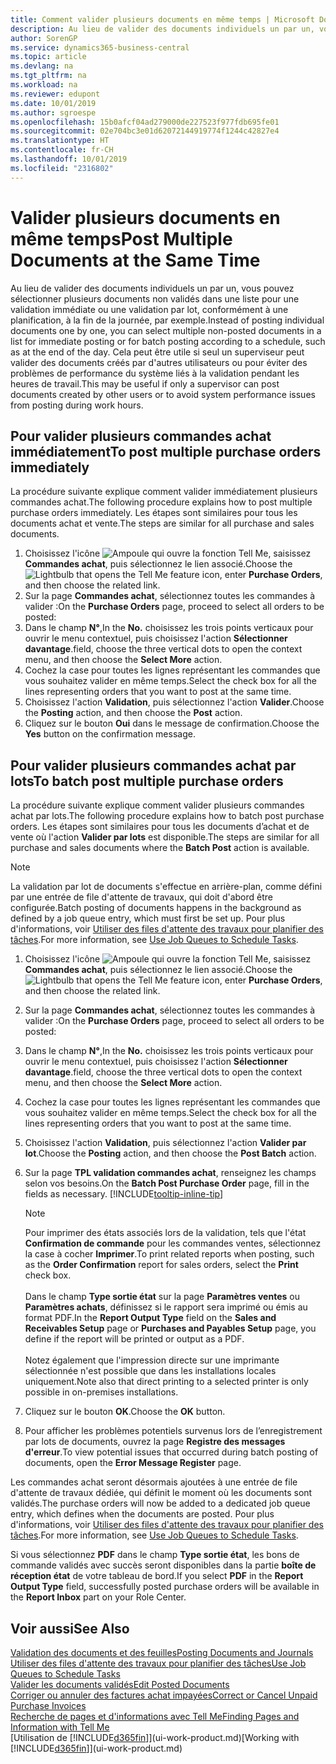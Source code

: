 ```yaml
---
title: Comment valider plusieurs documents en même temps | Microsoft Docs
description: Au lieu de valider des documents individuels un par un, vous pouvez sélectionner plusieurs documents non validés dans une liste afin de les valider par lots, soit pour une validation immédiate, soit pour qu'elle soit planifiée, par exemple, à la fin de la journée.
author: SorenGP
ms.service: dynamics365-business-central
ms.topic: article
ms.devlang: na
ms.tgt_pltfrm: na
ms.workload: na
ms.reviewer: edupont
ms.date: 10/01/2019
ms.author: sgroespe
ms.openlocfilehash: 15b0afcf04ad279000de227523f977fdb695fe01
ms.sourcegitcommit: 02e704bc3e01d62072144919774f1244c42827e4
ms.translationtype: HT
ms.contentlocale: fr-CH
ms.lasthandoff: 10/01/2019
ms.locfileid: "2316802"
---
```

# <a name="post-multiple-documents-at-the-same-time"></a><span data-ttu-id="2bc0f-103">Valider plusieurs documents en même temps</span><span class="sxs-lookup"><span data-stu-id="2bc0f-103">Post Multiple Documents at the Same Time</span></span>
<span data-ttu-id="2bc0f-104">Au lieu de valider des documents individuels un par un, vous pouvez sélectionner plusieurs documents non validés dans une liste pour une validation immédiate ou une validation par lot, conformément à une planification, à la fin de la journée, par exemple.</span><span class="sxs-lookup"><span data-stu-id="2bc0f-104">Instead of posting individual documents one by one, you can select multiple non-posted documents in a list for immediate posting or for batch posting according to a schedule, such as at the end of the day.</span></span> <span data-ttu-id="2bc0f-105">Cela peut être utile si seul un superviseur peut valider des documents créés par d'autres utilisateurs ou pour éviter des problèmes de performance du système liés à la validation pendant les heures de travail.</span><span class="sxs-lookup"><span data-stu-id="2bc0f-105">This may be useful if only a supervisor can post documents created by other users or to avoid system performance issues from posting during work hours.</span></span>

## <a name="to-post-multiple-purchase-orders-immediately"></a><span data-ttu-id="2bc0f-106">Pour valider plusieurs commandes achat immédiatement</span><span class="sxs-lookup"><span data-stu-id="2bc0f-106">To post multiple purchase orders immediately</span></span>
<span data-ttu-id="2bc0f-107">La procédure suivante explique comment valider immédiatement plusieurs commandes achat.</span><span class="sxs-lookup"><span data-stu-id="2bc0f-107">The following procedure explains how to post multiple purchase orders immediately.</span></span> <span data-ttu-id="2bc0f-108">Les étapes sont similaires pour tous les documents achat et vente.</span><span class="sxs-lookup"><span data-stu-id="2bc0f-108">The steps are similar for all purchase and sales documents.</span></span>

1. <span data-ttu-id="2bc0f-109">Choisissez l'icône ![Ampoule qui ouvre la fonction Tell Me](media/ui-search/search_small.png "Dites-moi ce que vous voulez faire"), saisissez **Commandes achat**, puis sélectionnez le lien associé.</span><span class="sxs-lookup"><span data-stu-id="2bc0f-109">Choose the ![Lightbulb that opens the Tell Me feature](media/ui-search/search_small.png "Tell me what you want to do") icon, enter **Purchase Orders**, and then choose the related link.</span></span>
2. <span data-ttu-id="2bc0f-110">Sur la page **Commandes achat**, sélectionnez toutes les commandes à valider :</span><span class="sxs-lookup"><span data-stu-id="2bc0f-110">On the **Purchase Orders** page, proceed to select all orders to be posted:</span></span>
3. <span data-ttu-id="2bc0f-111">Dans le champ **N°**,</span><span class="sxs-lookup"><span data-stu-id="2bc0f-111">In the **No.**</span></span> <span data-ttu-id="2bc0f-112">choisissez les trois points verticaux pour ouvrir le menu contextuel, puis choisissez l'action **Sélectionner davantage**.</span><span class="sxs-lookup"><span data-stu-id="2bc0f-112">field, choose the three vertical dots to open the context menu, and then choose the **Select More** action.</span></span>
4. <span data-ttu-id="2bc0f-113">Cochez la case pour toutes les lignes représentant les commandes que vous souhaitez valider en même temps.</span><span class="sxs-lookup"><span data-stu-id="2bc0f-113">Select the check box for all the lines representing orders that you want to post at the same time.</span></span>
5. <span data-ttu-id="2bc0f-114">Choisissez l'action **Validation**, puis sélectionnez l'action **Valider**.</span><span class="sxs-lookup"><span data-stu-id="2bc0f-114">Choose the **Posting** action, and then choose the **Post** action.</span></span>
6. <span data-ttu-id="2bc0f-115">Cliquez sur le bouton **Oui** dans le message de confirmation.</span><span class="sxs-lookup"><span data-stu-id="2bc0f-115">Choose the **Yes** button on the confirmation message.</span></span>

## <a name="to-batch-post-multiple-purchase-orders"></a><span data-ttu-id="2bc0f-116">Pour valider plusieurs commandes achat par lots</span><span class="sxs-lookup"><span data-stu-id="2bc0f-116">To batch post multiple purchase orders</span></span>
<span data-ttu-id="2bc0f-117">La procédure suivante explique comment valider plusieurs commandes achat par lots.</span><span class="sxs-lookup"><span data-stu-id="2bc0f-117">The following procedure explains how to batch post purchase orders.</span></span> <span data-ttu-id="2bc0f-118">Les étapes sont similaires pour tous les documents d’achat et de vente où l'action **Valider par lots** est disponible.</span><span class="sxs-lookup"><span data-stu-id="2bc0f-118">The steps are similar for all purchase and sales documents where the **Batch Post** action is available.</span></span>

> [!NOTE]
> <span data-ttu-id="2bc0f-119">La validation par lot de documents s'effectue en arrière-plan, comme défini par une entrée de file d'attente de travaux, qui doit d'abord être configurée.</span><span class="sxs-lookup"><span data-stu-id="2bc0f-119">Batch posting of documents happens in the background as defined by a job queue entry, which must first be set up.</span></span> <span data-ttu-id="2bc0f-120">Pour plus d'informations, voir [Utiliser des files d'attente des travaux pour planifier des tâches](admin-job-queues-schedule-tasks.md).</span><span class="sxs-lookup"><span data-stu-id="2bc0f-120">For more information, see [Use Job Queues to Schedule Tasks](admin-job-queues-schedule-tasks.md).</span></span>

1. <span data-ttu-id="2bc0f-121">Choisissez l'icône ![Ampoule qui ouvre la fonction Tell Me](media/ui-search/search_small.png "Dites-moi ce que vous voulez faire"), saisissez **Commandes achat**, puis sélectionnez le lien associé.</span><span class="sxs-lookup"><span data-stu-id="2bc0f-121">Choose the ![Lightbulb that opens the Tell Me feature](media/ui-search/search_small.png "Tell me what you want to do") icon, enter **Purchase Orders**, and then choose the related link.</span></span>  
2. <span data-ttu-id="2bc0f-122">Sur la page **Commandes achat**, sélectionnez toutes les commandes à valider :</span><span class="sxs-lookup"><span data-stu-id="2bc0f-122">On the **Purchase Orders** page, proceed to select all orders to be posted:</span></span>
3. <span data-ttu-id="2bc0f-123">Dans le champ **N°**,</span><span class="sxs-lookup"><span data-stu-id="2bc0f-123">In the **No.**</span></span> <span data-ttu-id="2bc0f-124">choisissez les trois points verticaux pour ouvrir le menu contextuel, puis choisissez l'action **Sélectionner davantage**.</span><span class="sxs-lookup"><span data-stu-id="2bc0f-124">field, choose the three vertical dots to open the context menu, and then choose the **Select More** action.</span></span>
4. <span data-ttu-id="2bc0f-125">Cochez la case pour toutes les lignes représentant les commandes que vous souhaitez valider en même temps.</span><span class="sxs-lookup"><span data-stu-id="2bc0f-125">Select the check box for all the lines representing orders that you want to post at the same time.</span></span>
5. <span data-ttu-id="2bc0f-126">Choisissez l'action **Validation**, puis sélectionnez l'action **Valider par lot**.</span><span class="sxs-lookup"><span data-stu-id="2bc0f-126">Choose the **Posting** action, and then choose the **Post Batch** action.</span></span>
6. <span data-ttu-id="2bc0f-127">Sur la page **TPL validation commandes achat**, renseignez les champs selon vos besoins.</span><span class="sxs-lookup"><span data-stu-id="2bc0f-127">On the **Batch Post Purchase Order** page, fill in the fields as necessary.</span></span> [!INCLUDE[tooltip-inline-tip](includes/tooltip-inline-tip_md.md)]

    > [!NOTE]
    > <span data-ttu-id="2bc0f-128">Pour imprimer des états associés lors de la validation, tels que l'état **Confirmation de commande** pour les commandes ventes, sélectionnez la case à cocher **Imprimer**.</span><span class="sxs-lookup"><span data-stu-id="2bc0f-128">To print related reports when posting, such as the **Order Confirmation** report for sales orders, select the **Print** check box.</span></span><br /><br /> <span data-ttu-id="2bc0f-129">Dans le champ **Type sortie état** sur la page **Paramètres ventes** ou **Paramètres achats**, définissez si le rapport sera imprimé ou émis au format PDF.</span><span class="sxs-lookup"><span data-stu-id="2bc0f-129">In the **Report Output Type** field on the **Sales and Receivables Setup** page or **Purchases and Payables Setup** page, you define if the report will be printed or output as a PDF.</span></span><br /><br /> <span data-ttu-id="2bc0f-130">Notez également que l'impression directe sur une imprimante sélectionnée n'est possible que dans les installations locales uniquement.</span><span class="sxs-lookup"><span data-stu-id="2bc0f-130">Note also that direct printing to a selected printer is only possible in on-premises installations.</span></span>

7. <span data-ttu-id="2bc0f-131">Cliquez sur le bouton **OK**.</span><span class="sxs-lookup"><span data-stu-id="2bc0f-131">Choose the **OK** button.</span></span>
8. <span data-ttu-id="2bc0f-132">Pour afficher les problèmes potentiels survenus lors de l’enregistrement par lots de documents, ouvrez la page **Registre des messages d'erreur**.</span><span class="sxs-lookup"><span data-stu-id="2bc0f-132">To view potential issues that occurred during batch posting of documents, open the **Error Message Register** page.</span></span>

<span data-ttu-id="2bc0f-133">Les commandes achat seront désormais ajoutées à une entrée de file d'attente de travaux dédiée, qui définit le moment où les documents sont validés.</span><span class="sxs-lookup"><span data-stu-id="2bc0f-133">The purchase orders will now be added to a dedicated job queue entry, which defines when the documents are posted.</span></span> <span data-ttu-id="2bc0f-134">Pour plus d'informations, voir [Utiliser des files d'attente des travaux pour planifier des tâches](admin-job-queues-schedule-tasks.md).</span><span class="sxs-lookup"><span data-stu-id="2bc0f-134">For more information, see [Use Job Queues to Schedule Tasks](admin-job-queues-schedule-tasks.md).</span></span>

<span data-ttu-id="2bc0f-135">Si vous sélectionnez **PDF** dans le champ **Type sortie état**, les bons de commande validés avec succès seront disponibles dans la partie **boîte de réception état** de votre tableau de bord.</span><span class="sxs-lookup"><span data-stu-id="2bc0f-135">If you select **PDF** in the **Report Output Type** field, successfully posted purchase orders will be available in the **Report Inbox** part on your Role Center.</span></span>

## <a name="see-also"></a><span data-ttu-id="2bc0f-136">Voir aussi</span><span class="sxs-lookup"><span data-stu-id="2bc0f-136">See Also</span></span>
[<span data-ttu-id="2bc0f-137">Validation des documents et des feuilles</span><span class="sxs-lookup"><span data-stu-id="2bc0f-137">Posting Documents and Journals</span></span>](ui-post-documents-journals.md)  
[<span data-ttu-id="2bc0f-138">Utiliser des files d'attente des travaux pour planifier des tâches</span><span class="sxs-lookup"><span data-stu-id="2bc0f-138">Use Job Queues to Schedule Tasks</span></span>](admin-job-queues-schedule-tasks.md)  
[<span data-ttu-id="2bc0f-139">Valider les documents validés</span><span class="sxs-lookup"><span data-stu-id="2bc0f-139">Edit Posted Documents</span></span>](across-edit-posted-document.md)  
[<span data-ttu-id="2bc0f-140">Corriger ou annuler des factures achat impayées</span><span class="sxs-lookup"><span data-stu-id="2bc0f-140">Correct or Cancel Unpaid Purchase Invoices</span></span>](purchasing-how-correct-cancel-unpaid-purchase-invoices.md)  
[<span data-ttu-id="2bc0f-141">Recherche de pages et d'informations avec Tell Me</span><span class="sxs-lookup"><span data-stu-id="2bc0f-141">Finding Pages and Information with Tell Me</span></span>](ui-search.md)  
<span data-ttu-id="2bc0f-142">[Utilisation de [!INCLUDE[d365fin](includes/d365fin_md.md)]](ui-work-product.md)</span><span class="sxs-lookup"><span data-stu-id="2bc0f-142">[Working with [!INCLUDE[d365fin](includes/d365fin_md.md)]](ui-work-product.md)</span></span>
